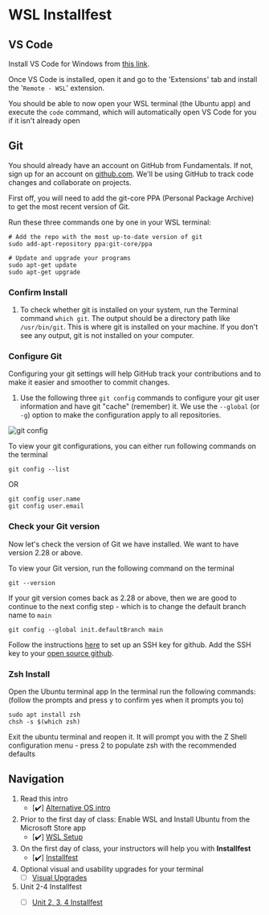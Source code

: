 # WSL Installfest

## VS Code

Install VS Code for Windows from [this link](https://code.visualstudio.com/download).

Once VS Code is installed, open it and go to the 'Extensions' tab and install the '`Remote - WSL`' extension.

You should be able to now open your WSL terminal \(the Ubuntu app\) and execute the `code` command, which will automatically open VS Code for you if it isn't already open

## Git

You should already have an account on GitHub from Fundamentals. If not, sign up for an account on [github.com](http://github.com). We'll be using GitHub to track code changes and collaborate on projects.

First off, you will need to add the git-core PPA \(Personal Package Archive\) to get the most recent version of Git.

Run these three commands one by one in your WSL terminal:

```text
# Add the repo with the most up-to-date version of git
sudo add-apt-repository ppa:git-core/ppa

# Update and upgrade your programs
sudo apt-get update
sudo apt-get upgrade
```

### Confirm Install

1. To check whether git is installed on your system, run the Terminal command `which git`. The output should be a directory path like `/usr/bin/git`. This is where git is installed on your machine. If you don't see any output, git is not installed on your computer.

### Configure Git

Configuring your git settings will help GitHub track your contributions and to make it easier and smoother to commit changes.

1. Use the following three `git config` commands to configure your git user information and have git "cache" \(remember\) it. We use the `--global` \(or `-g`\) option to make the configuration apply to all repositories.

![git config](../../../.gitbook/assets/gitconfig.png)

To view your git configurations, you can either run following commands on the terminal

```text
git config --list
```

OR

```text
git config user.name
git config user.email
```

### Check your Git version

Now let's check the version of Git we have installed. We want to have version 2.28 or above.

To view your Git version, run the following command on the terminal

```text
git --version
```

If your git version comes back as 2.28 or above, then we are good to continue to the next config step - which is to change the default branch name to `main`

```text
git config --global init.defaultBranch main
```

Follow the instructions [here](https://gasei.gitbook.io/sei/00-config-deployment/installfest/osx/unit-1#optional-setting-up-an-ssh-key-for-github) to set up an SSH key for github. Add the SSH key to your [open source github](https://github.com/). 

### Zsh Install

Open the Ubuntu terminal app In the terminal run the following commands: \(follow the prompts and press y to confirm yes when it prompts you to\)

```text
sudo apt install zsh
chsh -s $(which zsh)
```

Exit the ubuntu terminal and reopen it. It will prompt you with the Z Shell configuration menu - press 2 to populate zsh with the recommended defaults



## Navigation

1. Read this intro
   * \[✔️\] [Alternative OS intro](./)  
2. Prior to the first day of class: Enable WSL and Install Ubuntu from the Microsoft Store app
   * \[✔️\] [WSL Setup](wsl-setup.md)
3. On the first day of class, your instructors will help you with **Installfest**
   * \[✔️\] [Installfest](wsl-installfest.md)
4. Optional visual and usability upgrades for your terminal
   * [ ] [Visual Upgrades](upgrades.md)
5. Unit 2-4 Installfest
   * [ ] [Unit 2, 3, 4 Installfest](wsl-unit234.md)

